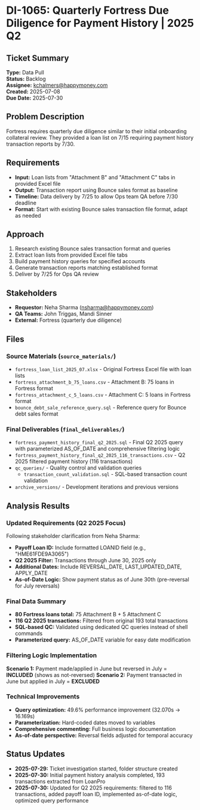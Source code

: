 # DI-1065: Quarterly Fortress Due Diligence for Payment History | 2025 Q2

## Ticket Summary
**Type:** Data Pull  
**Status:** Backlog  
**Assignee:** kchalmers@happymoney.com  
**Created:** 2025-07-08  
**Due Date:** 2025-07-30  

## Problem Description
Fortress requires quarterly due diligence similar to their initial onboarding collateral review. They provided a loan list on 7/15 requiring payment history transaction reports by 7/30.

## Requirements
- **Input:** Loan lists from "Attachment B" and "Attachment C" tabs in provided Excel file
- **Output:** Transaction report using Bounce sales format as baseline
- **Timeline:** Data delivery by 7/25 to allow Ops team QA before 7/30 deadline
- **Format:** Start with existing Bounce sales transaction file format, adapt as needed

## Approach
1. Research existing Bounce sales transaction format and queries
2. Extract loan lists from provided Excel file tabs
3. Build payment history queries for specified accounts
4. Generate transaction reports matching established format
5. Deliver by 7/25 for Ops QA review

## Stakeholders
- **Requestor:** Neha Sharma (nsharma@happymoney.com)
- **QA Teams:** John Triggas, Mandi Sinner
- **External:** Fortress (quarterly due diligence)

## Files

### Source Materials (`source_materials/`)
- `fortress_loan_list_2025_07.xlsx` - Original Fortress Excel file with loan lists
- `fortress_attachment_b_75_loans.csv` - Attachment B: 75 loans in Fortress format
- `fortress_attachment_c_5_loans.csv` - Attachment C: 5 loans in Fortress format
- `bounce_debt_sale_reference_query.sql` - Reference query for Bounce debt sales format

### Final Deliverables (`final_deliverables/`)
- `fortress_payment_history_final_q2_2025.sql` - Final Q2 2025 query with parameterized AS_OF_DATE and comprehensive filtering logic
- `fortress_payment_history_final_q2_2025_116_transactions.csv` - Q2 2025 filtered payment history (116 transactions)
- `qc_queries/` - Quality control and validation queries
  - `transaction_count_validation.sql` - SQL-based transaction count validation
- `archive_versions/` - Development iterations and previous versions

## Analysis Results

### Updated Requirements (Q2 2025 Focus)
Following stakeholder clarification from Neha Sharma:
- **Payoff Loan ID:** Include formatted LOANID field (e.g., "HME61FDE9A3065")
- **Q2 2025 Filter:** Transactions through June 30, 2025 only
- **Additional Dates:** Include REVERSAL_DATE, LAST_UPDATED_DATE, APPLY_DATE
- **As-of-Date Logic:** Show payment status as of June 30th (pre-reversal for July reversals)

### Final Data Summary
- **80 Fortress loans total:** 75 Attachment B + 5 Attachment C
- **116 Q2 2025 transactions:** Filtered from original 193 total transactions
- **SQL-based QC:** Validated using dedicated QC queries instead of shell commands
- **Parameterized query:** AS_OF_DATE variable for easy date modification

### Filtering Logic Implementation
**Scenario 1:** Payment made/applied in June but reversed in July = **INCLUDED** (shows as not-reversed)
**Scenario 2:** Payment transacted in June but applied in July = **EXCLUDED**

### Technical Improvements
- **Query optimization:** 49.6% performance improvement (32.070s → 16.169s)
- **Parameterization:** Hard-coded dates moved to variables
- **Comprehensive commenting:** Full business logic documentation
- **As-of-date perspective:** Reversal fields adjusted for temporal accuracy

## Status Updates
- **2025-07-29:** Ticket investigation started, folder structure created
- **2025-07-30:** Initial payment history analysis completed, 193 transactions extracted from LoanPro
- **2025-07-30:** Updated for Q2 2025 requirements: filtered to 116 transactions, added payoff loan ID, implemented as-of-date logic, optimized query performance